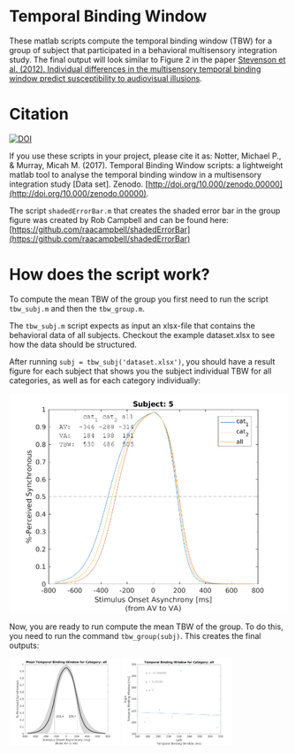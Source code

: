 # Temporal Binding Window

These matlab scripts compute the temporal binding window (TBW) for a group of subject that participated in a behavioral multisensory integration study. The final output will look similar to Figure 2 in the paper [Stevenson et al. (2012). Individual differences in the multisensory temporal binding window predict susceptibility to audiovisual illusions](http://psycnet.apa.org/journals/xhp/38/6/1517/).


# Citation

[![DOI](https://zenodo.org/badge/DOI/10.000/zenodo.00000.svg)](https://doi.org/10.000/zenodo.00000)

If you use these scripts in your project, please cite it as: Notter, Michael P., & Murray, Micah M. (2017). Temporal Binding Window scripts: a lightweight matlab tool to analyse the temporal binding window in a multisensory integration study [Data set]. Zenodo. [http://doi.org/10.000/zenodo.00000](http://doi.org/10.000/zenodo.00000).

The script ``shadedErrorBar.m`` that creates the shaded error bar in the group figure was created by Rob Campbell and can be found here: [https://github.com/raacampbell/shadedErrorBar](https://github.com/raacampbell/shadedErrorBar)


# How does the script work?

To compute the mean TBW of the group you first need to run the script ``tbw_subj.m`` and then the ``tbw_group.m``.

The ``tbw_subj.m`` script expects as input an xlsx-file that contains the behavioral data of all subjects. Checkout the example dataset.xlsx to see how the data should be structured.

After running ``subj = tbw_subj('dataset.xlsx')``, you should have a result figure for each subject that shows you the subject individual TBW for all categories, as well as for each category individually:

<img src="static/result_sub05.png">

Now, you are ready to run compute the mean TBW of the group. To do this, you need to run the command ``tbw_group(subj)``. This creates the final outputs:

<img src="static/result_TBC_categ03.png" width="200"> <img src="static/result_TBW_categ03.png" width="200">
